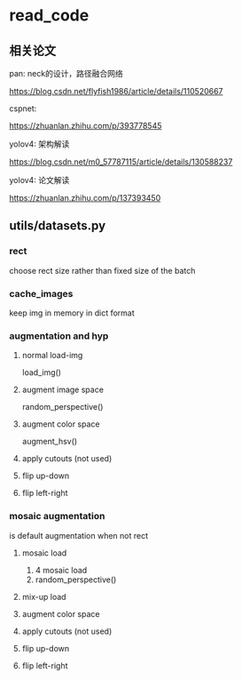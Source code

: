 # read_code

## 相关论文

pan: neck的设计，路径融合网络

https://blog.csdn.net/flyfish1986/article/details/110520667

cspnet: 

https://zhuanlan.zhihu.com/p/393778545

yolov4: 架构解读

https://blog.csdn.net/m0_57787115/article/details/130588237

yolov4: 论文解读

https://zhuanlan.zhihu.com/p/137393450

## utils/datasets.py

### rect

choose rect size rather than fixed size of the batch

### cache_images

keep img in memory in dict format

### augmentation and hyp

1. normal load-img

    load_img()

2. augment image space

    random_perspective()

3. augment color space

    augment_hsv()

4. apply cutouts (not used)
5. flip up-down
6. flip left-right

### mosaic augmentation

is default augmentation when not rect

1. mosaic load

    1. 4 mosaic load
    2. random_perspective()

3. mix-up load
4. augment color space
5. apply cutouts (not used)
6. flip up-down
7. flip left-right